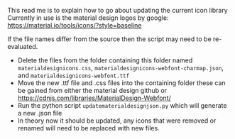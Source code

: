 This read me is to explain how to go about updating the current icon library
Currently in use is the material design logos by google: https://material.io/tools/icons/?style=baseline

If the file names differ from the source then the script may need to be re-evaluated.

- Delete the files from the folder containing this folder named `materialdesignicons.css`, `materialdesignicons-webfont-charmap.json`, and `materialdesignicons-webfont.ttf`
- Move the new .ttf file and .css files into the containing folder these can be gained from either the material design github or https://cdnjs.com/libraries/MaterialDesign-Webfont/
- Run the python script `updatematerialdesignjson.py` which will generate a new .json file
- In theory now it should be updated, any icons that were removed or renamed will need to be replaced with new files.